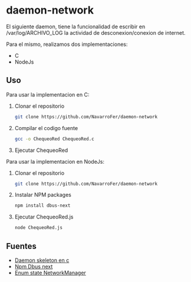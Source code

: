 # daemon-network
El siguiente daemon, tiene la funcionalidad de escribir en /var/log/ARCHIVO_LOG la actividad de desconexion/conexion de internet.

Para el mismo, realizamos dos implementaciones:
   * C
   * NodeJs

## Uso
Para usar la implementacion en C:

1. Clonar el repositorio
   ```sh
   git clone https://github.com/NavarroFer/daemon-network
   ```
2. Compilar el codigo fuente
   ```sh
   gcc -o ChequeoRed ChequeoRed.c
   ```
3. Ejecutar ChequeoRed

Para usar la implementacion en NodeJs:

1. Clonar el repositorio
   ```sh
   git clone https://github.com/NavarroFer/daemon-network
   ```
2. Instalar NPM packages
   ```sh
   npm install dbus-next
   ```
3. Ejecutar ChequeoRed.js
   ```sh
   node ChequeoRed.js
   ```

## Fuentes
* [Daemon skeleton en c](https://github.com/pasce/daemon-skeleton-linux-c)
* [Npm Dbus next](https://www.npmjs.com/package/dbus-next)
* [Enum state NetworkManager](https://people.freedesktop.org/~lkundrak/nm-docs/nm-dbus-types.html)